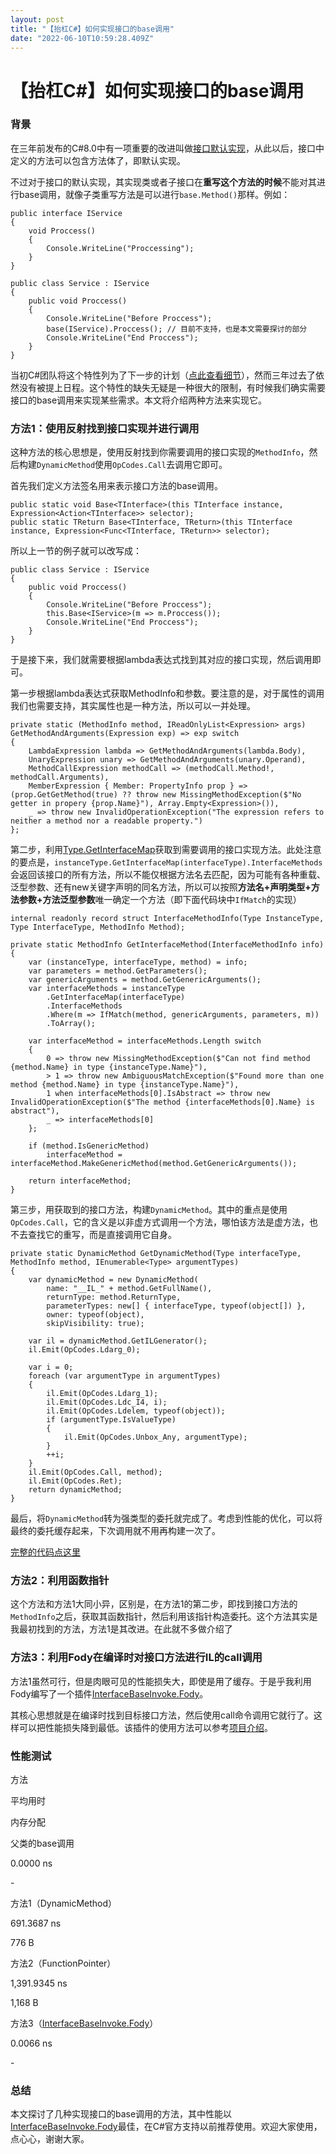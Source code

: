 ```yaml
---
layout: post
title: "【抬杠C#】如何实现接口的base调用"
date: "2022-06-10T10:59:28.409Z"
---
```

【抬杠C#】如何实现接口的base调用
===================

### 背景

在三年前发布的C#8.0中有一项重要的改进叫做[接口默认实现](https://docs.microsoft.com/en-us/dotnet/csharp/whats-new/tutorials/default-interface-methods-versions)，从此以后，接口中定义的方法可以包含方法体了，即默认实现。

不过对于接口的默认实现，其实现类或者子接口在**重写这个方法的时候**不能对其进行base调用，就像子类重写方法是可以进行`base.Method()`那样。例如：

    public interface IService
    {
        void Proccess()
        {
            Console.WriteLine("Proccessing");
        }
    }
    
    public class Service : IService
    {
        public void Proccess()
        {
            Console.WriteLine("Before Proccess");
            base(IService).Proccess(); // 目前不支持，也是本文需要探讨的部分
            Console.WriteLine("End Proccess");
        }
    }

当初C#团队将这个特性列为了下一步的计划（[点此查看细节](https://github.com/dotnet/csharplang/issues/2337)），然而三年过去了依然没有被提上日程。这个特性的缺失无疑是一种很大的限制，有时候我们确实需要接口的base调用来实现某些需求。本文将介绍两种方法来实现它。

### 方法1：使用反射找到接口实现并进行调用

这种方法的核心思想是，使用反射找到你需要调用的接口实现的`MethodInfo`，然后构建`DynamicMethod`使用`OpCodes.Call`去调用它即可。

首先我们定义方法签名用来表示接口方法的base调用。

    public static void Base<TInterface>(this TInterface instance, Expression<Action<TInterface>> selector);
    public static TReturn Base<TInterface, TReturn>(this TInterface instance, Expression<Func<TInterface, TReturn>> selector);

所以上一节的例子就可以改写成：

    public class Service : IService
    {
        public void Proccess()
        {
            Console.WriteLine("Before Proccess");
            this.Base<IService>(m => m.Proccess());
            Console.WriteLine("End Proccess");
        }
    }

于是接下来，我们就需要根据lambda表达式找到其对应的接口实现，然后调用即可。

第一步根据lambda表达式获取MethodInfo和参数。要注意的是，对于属性的调用我们也需要支持，其实属性也是一种方法，所以可以一并处理。

    private static (MethodInfo method, IReadOnlyList<Expression> args) GetMethodAndArguments(Expression exp) => exp switch
    {
        LambdaExpression lambda => GetMethodAndArguments(lambda.Body),
        UnaryExpression unary => GetMethodAndArguments(unary.Operand),
        MethodCallExpression methodCall => (methodCall.Method!, methodCall.Arguments),
        MemberExpression { Member: PropertyInfo prop } => (prop.GetGetMethod(true) ?? throw new MissingMethodException($"No getter in propery {prop.Name}"), Array.Empty<Expression>()),
        _ => throw new InvalidOperationException("The expression refers to neither a method nor a readable property.")
    };

第二步，利用[Type.GetInterfaceMap](https://docs.microsoft.com/en-us/dotnet/api/system.type.getinterfacemap?view=net-6.0)获取到需要调用的接口实现方法。此处注意的要点是，`instanceType.GetInterfaceMap(interfaceType).InterfaceMethods` 会返回该接口的所有方法，所以不能仅根据方法名去匹配，因为可能有各种重载、泛型参数、还有new关键字声明的同名方法，所以可以按照**方法名+声明类型+方法参数+方法泛型参数**唯一确定一个方法（即下面代码块中`IfMatch`的实现）

    internal readonly record struct InterfaceMethodInfo(Type InstanceType, Type InterfaceType, MethodInfo Method);
    
    private static MethodInfo GetInterfaceMethod(InterfaceMethodInfo info)
    {
        var (instanceType, interfaceType, method) = info;
        var parameters = method.GetParameters();
        var genericArguments = method.GetGenericArguments();
        var interfaceMethods = instanceType
            .GetInterfaceMap(interfaceType)
            .InterfaceMethods
            .Where(m => IfMatch(method, genericArguments, parameters, m))
            .ToArray();
    
        var interfaceMethod = interfaceMethods.Length switch
        {
            0 => throw new MissingMethodException($"Can not find method {method.Name} in type {instanceType.Name}"),
            > 1 => throw new AmbiguousMatchException($"Found more than one method {method.Name} in type {instanceType.Name}"),
            1 when interfaceMethods[0].IsAbstract => throw new InvalidOperationException($"The method {interfaceMethods[0].Name} is abstract"),
            _ => interfaceMethods[0]
        };
    
        if (method.IsGenericMethod)
            interfaceMethod = interfaceMethod.MakeGenericMethod(method.GetGenericArguments());
    
        return interfaceMethod;
    }

第三步，用获取到的接口方法，构建`DynamicMethod`。其中的重点是使用`OpCodes.Call`，它的含义是以非虚方式调用一个方法，哪怕该方法是虚方法，也不去查找它的重写，而是直接调用它自身。

    private static DynamicMethod GetDynamicMethod(Type interfaceType, MethodInfo method, IEnumerable<Type> argumentTypes)
    {
        var dynamicMethod = new DynamicMethod(
            name: "__IL_" + method.GetFullName(),
            returnType: method.ReturnType,
            parameterTypes: new[] { interfaceType, typeof(object[]) },
            owner: typeof(object),
            skipVisibility: true);
    
        var il = dynamicMethod.GetILGenerator();
        il.Emit(OpCodes.Ldarg_0);
    
        var i = 0;
        foreach (var argumentType in argumentTypes)
        {
            il.Emit(OpCodes.Ldarg_1);
            il.Emit(OpCodes.Ldc_I4, i);
            il.Emit(OpCodes.Ldelem, typeof(object));
            if (argumentType.IsValueType)
            {
                il.Emit(OpCodes.Unbox_Any, argumentType);
            }
            ++i;
        }
        il.Emit(OpCodes.Call, method);
        il.Emit(OpCodes.Ret);
        return dynamicMethod;
    }

最后，将`DynamicMethod`转为强类型的委托就完成了。考虑到性能的优化，可以将最终的委托缓存起来，下次调用就不用再构建一次了。

[完整的代码点这里](https://gist.github.com/huoshan12345/c42de446a23aa9a17fb6abf905479f25) 

### 方法2：利用函数指针

这个方法和方法1大同小异，区别是，在方法1的第二步，即找到接口方法的`MethodInfo`之后，获取其函数指针，然后利用该指针构造委托。这个方法其实是我最初找到的方法，方法1是其改进。在此就不多做介绍了

### 方法3：利用Fody在编译时对接口方法进行IL的call调用

方法1虽然可行，但是肉眼可见的性能损失大，即使是用了缓存。于是乎我利用Fody编写了一个插件[InterfaceBaseInvoke.Fody](https://github.com/huoshan12345/InterfaceBaseInvoke.Fody)。

其核心思想就是在编译时找到目标接口方法，然后使用call命令调用它就行了。这样可以把性能损失降到最低。该插件的使用方法可以参考[项目介绍](https://github.com/huoshan12345/InterfaceBaseInvoke.Fody#examples)。

### 性能测试

方法

平均用时

内存分配

父类的base调用

0.0000 ns

\-

方法1（DynamicMethod）

691.3687 ns

776 B

方法2（FunctionPointer）

1,391.9345 ns

1,168 B

方法3（[InterfaceBaseInvoke.Fody](https://github.com/huoshan12345/InterfaceBaseInvoke.Fody)）

0.0066 ns

\-

### 总结

本文探讨了几种实现接口的base调用的方法，其中性能以[InterfaceBaseInvoke.Fody](https://github.com/huoshan12345/InterfaceBaseInvoke.Fody)最佳，在C#官方支持以前推荐使用。欢迎大家使用，点心心，谢谢大家。